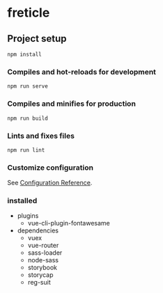 # freticle

## Project setup

```
npm install
```

### Compiles and hot-reloads for development

```
npm run serve
```

### Compiles and minifies for production

```
npm run build
```

### Lints and fixes files

```
npm run lint
```

### Customize configuration

See [Configuration Reference](https://cli.vuejs.org/config/).

### installed

- plugins
  - vue-cli-plugin-fontawesame
- dependencies
  - vuex
  - vue-router
  - sass-loader
  - node-sass
  - storybook
  - storycap
  - reg-suit
